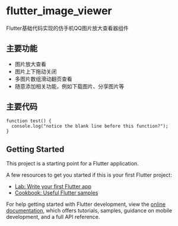 # flutter_image_viewer

Flutter基础代码实现的仿手机QQ图片放大查看器组件

## 主要功能

- 图片放大查看
- 图片上下拖动关闭
- 多图片数组滑动翻页查看
- 随意添加相关功能，例如下载图片、分享图片等

## 主要代码



```
function test() {
  console.log("notice the blank line before this function?");
}
```


## Getting Started

This project is a starting point for a Flutter application.

A few resources to get you started if this is your first Flutter project:

- [Lab: Write your first Flutter app](https://docs.flutter.dev/get-started/codelab)
- [Cookbook: Useful Flutter samples](https://docs.flutter.dev/cookbook)

For help getting started with Flutter development, view the
[online documentation](https://docs.flutter.dev/), which offers tutorials,
samples, guidance on mobile development, and a full API reference.
